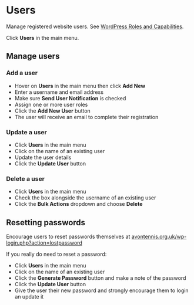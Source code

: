 # Users

Manage registered website users. See [WordPress Roles and Capabilities](https://codex.wordpress.org/Roles_and_Capabilities).

Click **Users** in the main menu.

## Manage users

### Add a user

- Hover on **Users** in the main menu then click **Add New**
- Enter a username and email address
- Make sure **Send User Notification** is checked
- Assign one or more user roles
- Click the **Add New User** button
- The user will receive an email to complete their registration

### Update a user

- Click **Users** in the main menu
- Click on the name of an existing user
- Update the user details
- Click the **Update User** button

### Delete a user

- Click **Users** in the main menu
- Check the box alongside the username of an existing user
- Click the **Bulk Actions** dropdown and choose **Delete**

## Resetting passwords

Encourage users to reset passwords themselves at [avontennis.org.uk/wp-login.php?action=lostpassword](avontennis.org.uk/wp-login.php?action=lostpassword)

If you really do need to reset a password:

- Click **Users** in the main menu
- Click on the name of an existing user
- Click the **Generate Password** button and make a note of the password
- Click the **Update User** button
- Give the user their new password and strongly encourage them to login an update it
